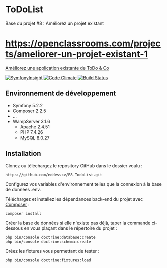 ToDoList
========

Base du projet #8 : Améliorez un projet existant

https://openclassrooms.com/projects/ameliorer-un-projet-existant-1
=======
[Améliorez une application existante de ToDo &amp; Co](https://openclassrooms.com/projects/ameliorer-un-projet-existant-1)

[![SymfonyInsight](https://insight.symfony.com/projects/58d88bf9-9db3-4f3e-ab42-eedb384ff658/big.svg)](https://insight.symfony.com/projects/58d88bf9-9db3-4f3e-ab42-eedb384ff658/analyses/25)
[![Code Climate](https://codeclimate.com/github/eddesscv/P8-OC-ToDoList.png)](https://codeclimate.com/github/eddesscv/P8-OC-ToDoList)
[![Build Status](https://app.travis-ci.com/eddesscv/P8-OC-ToDoList.svg?branch=master)](https://app.travis-ci.com/eddesscv/P8-OC-ToDoList.svg?branch=master)

## Environnement de développement

- Symfony 5.2.2
- Composer 2.2.5
- ...
- WampServer 3.1.6
  - Apache 2.4.51
  - PHP 7.4.26
  - MySQL 8.0.27

## Installation

Clonez ou téléchargez le repository GitHub dans le dossier voulu :

    https://github.com/eddesscv/P8-TodoList.git

Configurez vos variables d'environnement telles que la connexion à la base de données .env.

Téléchargez et installez les dépendances back-end du projet avec [Composer](https://getcomposer.org/download/) :

    composer install

Créer la base de données si elle n'existe pas déjà, taper la commande ci-dessous en vous plaçant dans le répertoire du projet :

    php bin/console doctrine:database:create
    php bin/console doctrine:schema:create

Créez les fixtures vous permettant de tester :

    php bin/console doctrine:fixtures:load
